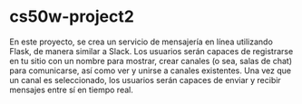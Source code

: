 # cs50w-project2
En este proyecto, se crea un servicio de mensajería en línea utilizando Flask, de manera similar a Slack. Los usuarios serán capaces de registrarse en tu sitio con un nombre para mostrar, crear canales (o sea, salas de chat) para comunicarse, así como ver y unirse a canales existentes. Una vez que un canal es seleccionado, los usuarios serán capaces de enviar y recibir mensajes entre sí en tiempo real.
